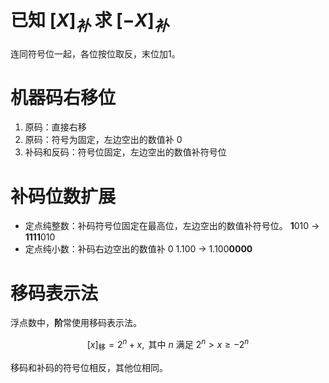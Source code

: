 
# 已知 $[X]_{补}$ 求 $[-X]_补$

连同符号位一起，各位按位取反，末位加1。
# 机器码右移位

1. 原码：直接右移
2. 原码：符号为固定，左边空出的数值补 0
3. 补码和反码：符号位固定，左边空出的数值补符号位

# 补码位数扩展

- 定点纯整数：补码符号位固定在最高位，左边空出的数值补符号位。
	**1**010 -> **1111**010
- 定点纯小数：补码右边空出的数值补 0
	1.100 -> 1.100**0000**

# 移码表示法

浮点数中，**阶**常使用移码表示法。

$$[x]_{\text{移}}=2^n+x, \text{ 其中 }n\text{ 满足 }2^n > x \ge -2^n$$

移码和补码的符号位相反，其他位相同。
